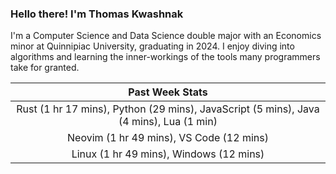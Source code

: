 
### Hello there! I'm Thomas Kwashnak

I'm a Computer Science and Data Science double major with an Economics
minor at Quinnipiac University, graduating in 2024.
I enjoy diving into algorithms and learning the inner-workings of the tools
many programmers take for granted.

| Past Week Stats |
| :---: |
| Rust (1 hr 17 mins), Python (29 mins), JavaScript (5 mins), Java (4 mins), Lua (1 min) |
| Neovim (1 hr 49 mins), VS Code (12 mins) |
| Linux (1 hr 49 mins), Windows (12 mins) |

